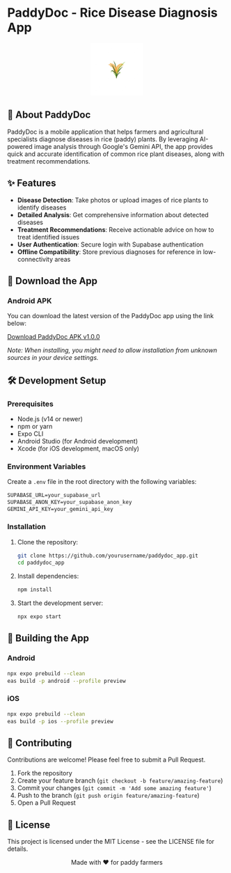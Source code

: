 # PaddyDoc - Rice Disease Diagnosis App

<div align="center">
  <img src="./assets/icon.png" alt="PaddyDoc Logo" width="120" />
</div>

## 🌾 About PaddyDoc

PaddyDoc is a mobile application that helps farmers and agricultural specialists diagnose diseases in rice (paddy) plants. By leveraging AI-powered image analysis through Google's Gemini API, the app provides quick and accurate identification of common rice plant diseases, along with treatment recommendations.

## ✨ Features

- **Disease Detection**: Take photos or upload images of rice plants to identify diseases
- **Detailed Analysis**: Get comprehensive information about detected diseases
- **Treatment Recommendations**: Receive actionable advice on how to treat identified issues
- **User Authentication**: Secure login with Supabase authentication
- **Offline Compatibility**: Store previous diagnoses for reference in low-connectivity areas

## 📱 Download the App

### Android APK

You can download the latest version of the PaddyDoc app using the link below:

[Download PaddyDoc APK v1.0.0](https://github.com/yourusername/paddydoc_app/releases/download/v1.0.0/paddydoc-v1.0.0.apk)

*Note: When installing, you might need to allow installation from unknown sources in your device settings.*

## 🛠️ Development Setup

### Prerequisites

- Node.js (v14 or newer)
- npm or yarn
- Expo CLI
- Android Studio (for Android development)
- Xcode (for iOS development, macOS only)

### Environment Variables

Create a `.env` file in the root directory with the following variables:

```
SUPABASE_URL=your_supabase_url
SUPABASE_ANON_KEY=your_supabase_anon_key
GEMINI_API_KEY=your_gemini_api_key
```

### Installation

1. Clone the repository:
   ```bash
   git clone https://github.com/yourusername/paddydoc_app.git
   cd paddydoc_app
   ```

2. Install dependencies:
   ```bash
   npm install
   ```

3. Start the development server:
   ```bash
   npx expo start
   ```

## 📲 Building the App

### Android

```bash
npx expo prebuild --clean
eas build -p android --profile preview
```

### iOS

```bash
npx expo prebuild --clean
eas build -p ios --profile preview
```

## 🤝 Contributing

Contributions are welcome! Please feel free to submit a Pull Request.

1. Fork the repository
2. Create your feature branch (`git checkout -b feature/amazing-feature`)
3. Commit your changes (`git commit -m 'Add some amazing feature'`)
4. Push to the branch (`git push origin feature/amazing-feature`)
5. Open a Pull Request

## 📄 License

This project is licensed under the MIT License - see the LICENSE file for details.


<div align="center">
  Made with ❤️ for paddy farmers
</div> 